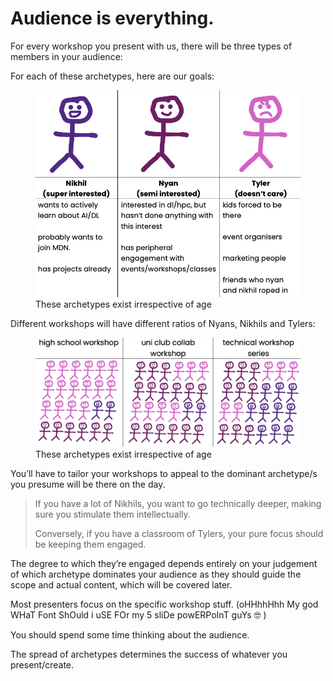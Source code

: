 # Audience is everything.

For every workshop you present with us, there will be three types of members in your audience:

For each of these archetypes, here are our goals:

<figure>
  <img src="./images/audience.png" alt="Audience">
  <figcaption>These archetypes exist irrespective of age</figcaption>
</figure>


Different workshops will have different ratios of Nyans, Nikhils and Tylers:


<figure>
  <img src="./images/audience-2.png" alt="Audience">
  <figcaption>These archetypes exist irrespective of age</figcaption>
</figure>

You’ll have to tailor your workshops to appeal to the dominant archetype/s you presume will be there on the day.

> If you have a lot of Nikhils, you want to go technically deeper, making sure you stimulate them intellectually.  
>  
> Conversely, if you have a classroom of Tylers, your pure focus should be keeping them engaged.

The degree to which they’re engaged depends entirely on your judgement of which archetype dominates your audience as they should guide the scope and actual content, which will be covered later.

Most presenters focus on the specific workshop stuff.
    (oHHhhHhh My god WHaT Font ShOuld i uSE FOr my 5 sliDe powERPoInT guYs 🤓 )
    
You should spend some time thinking about the audience. 

The spread of archetypes determines the success of whatever you present/create.
